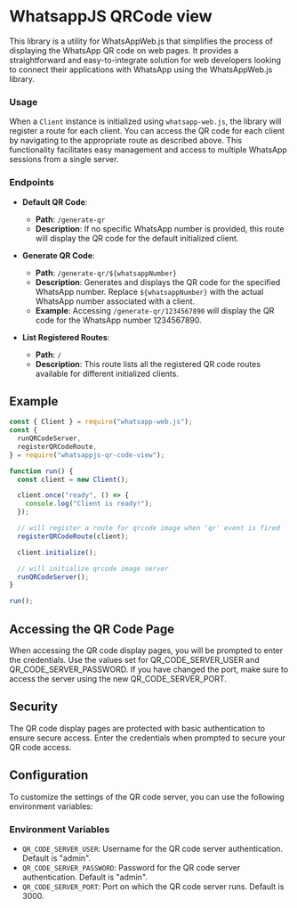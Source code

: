 # WhatsappJS QRCode view

This library is a utility for WhatsAppWeb.js that simplifies the process of displaying the WhatsApp QR code on web pages. It provides a straightforward and easy-to-integrate solution for web developers looking to connect their applications with WhatsApp using the WhatsAppWeb.js library.

### Usage

When a `Client` instance is initialized using `whatsapp-web.js`, the library will register a route for each client. You can access the QR code for each client by navigating to the appropriate route as described above. This functionality facilitates easy management and access to multiple WhatsApp sessions from a single server.

### Endpoints

- **Default QR Code**:

  - **Path**: `/generate-qr`
  - **Description**: If no specific WhatsApp number is provided, this route will display the QR code for the default initialized client.

- **Generate QR Code**:

  - **Path**: `/generate-qr/${whatsappNumber}`
  - **Description**: Generates and displays the QR code for the specified WhatsApp number. Replace `${whatsappNumber}` with the actual WhatsApp number associated with a client.
  - **Example**: Accessing `/generate-qr/1234567890` will display the QR code for the WhatsApp number 1234567890.

- **List Registered Routes**:
  - **Path**: `/`
  - **Description**: This route lists all the registered QR code routes available for different initialized clients.

## Example

```js
const { Client } = require("whatsapp-web.js");
const {
  runQRCodeServer,
  registerQRCodeRoute,
} = require("whatsappjs-qr-code-view");

function run() {
  const client = new Client();

  client.once("ready", () => {
    console.log("Client is ready!");
  });

  // will register a route for qrcode image when 'qr' event is fired
  registerQRCodeRoute(client);

  client.initialize();

  // will initialize qrcode image server
  runQRCodeServer();
}

run();
```

## Accessing the QR Code Page

When accessing the QR code display pages, you will be prompted to enter the credentials. Use the values set for QR_CODE_SERVER_USER and QR_CODE_SERVER_PASSWORD. If you have changed the port, make sure to access the server using the new QR_CODE_SERVER_PORT.

## Security

The QR code display pages are protected with basic authentication to ensure secure access. Enter the credentials when prompted to secure your QR code access.

## Configuration

To customize the settings of the QR code server, you can use the following environment variables:

### Environment Variables

- `QR_CODE_SERVER_USER`: Username for the QR code server authentication. Default is "admin".
- `QR_CODE_SERVER_PASSWORD`: Password for the QR code server authentication. Default is "admin".
- `QR_CODE_SERVER_PORT`: Port on which the QR code server runs. Default is 3000.
